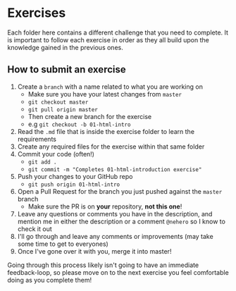 # Exercises

Each folder here contains a different challenge that you need to complete. It is important to follow each exercise in order as they all build upon the knowledge gained in the previous ones.

## How to submit an exercise

1. Create a `branch` with a name related to what you are working on
   - Make sure you have your latest changes from `master`
   - `git checkout master`
   - `git pull origin master`
   - Then create a new branch for the exercise
   - e.g `git checkout -b 01-html-intro`
2. Read the `.md` file that is inside the exercise folder to learn the requirements
3. Create any required files for the exercise within that same folder
4. Commit your code (often!)
   - `git add .`
   - `git commit -m "Completes 01-html-introduction exercise"`
5. Push your changes to your GitHub repo
   - `git push origin 01-html-intro`
6. Open a Pull Request for the branch you just pushed against the `master` branch
   - Make sure the PR is on **your** repository, **not this one**!
7. Leave any questions or comments you have in the description, and mention me in either the description or a comment `@nehero` so I know to check it out
8. I'll go through and leave any comments or improvements (may take some time to get to everyones)
9. Once I've gone over it with you, merge it into master!

Going through this process likely isn't going to have an immediate feedback-loop, so please move on to the next exercise you feel comfortable doing as you complete them!
